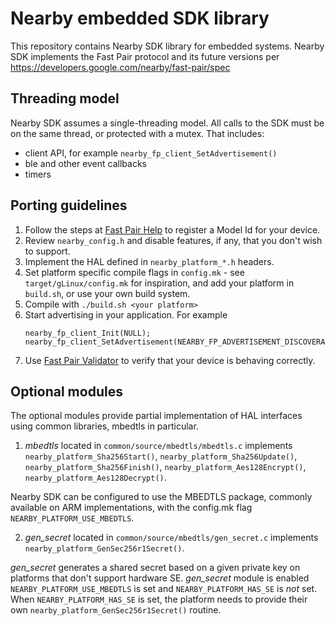 # Nearby embedded SDK library

This repository contains Nearby SDK library for embedded systems. Nearby SDK
implements the Fast Pair protocol and its future versions per
https://developers.google.com/nearby/fast-pair/spec


## Threading model

Nearby SDK assumes a single-threading model. All calls to the SDK must be on the same thread, or protected with a mutex. That includes:
- client API, for example `nearby_fp_client_SetAdvertisement()`
- ble and other event callbacks
- timers

## Porting guidelines

1. Follow the steps at [Fast Pair Help](https://developers.google.com/nearby/fast-pair/help) to
   register a Model Id for your device.
1. Review `nearby_config.h` and disable features, if any, that you don't
   wish to support.
1. Implement the HAL defined in `nearby_platform_*.h` headers.
1. Set platform specific compile flags in `config.mk` - see 
   `target/gLinux/config.mk` for inspiration, and add your platform in
   `build.sh`, or use your own build system.
1. Compile with `./build.sh <your platform>`
1. Start advertising in your application. For example
    ```
    nearby_fp_client_Init(NULL);
    nearby_fp_client_SetAdvertisement(NEARBY_FP_ADVERTISEMENT_DISCOVERABLE);
    ```
1. Use [Fast Pair Validator](https://play.google.com/store/apps/details?id=com.google.location.nearby.apps.fastpair.validator) to verify that your device is behaving correctly.

## Optional modules
The optional modules provide partial implementation of HAL interfaces using common libraries, mbedtls in particular.

1. *mbedtls* located in `common/source/mbedtls/mbedtls.c` implements `nearby_platform_Sha256Start()`, `nearby_platform_Sha256Update()`, `nearby_platform_Sha256Finish()`, `nearby_platform_Aes128Encrypt()`, `nearby_platform_Aes128Decrypt()`.

Nearby SDK can be configured to use the MBEDTLS package, commonly available on ARM
implementations, with the config.mk flag `NEARBY_PLATFORM_USE_MBEDTLS`.

2. *gen_secret* located in `common/source/mbedtls/gen_secret.c` implements `nearby_platform_GenSec256r1Secret()`.

*gen_secret* generates a shared secret based on a given private key on platforms that don't support hardware SE. *gen_secret* module is enabled `NEARBY_PLATFORM_USE_MBEDTLS` is set and `NEARBY_PLATFORM_HAS_SE` is *not* set. When `NEARBY_PLATFORM_HAS_SE` is set, the platform needs to provide their own `nearby_platform_GenSec256r1Secret()` routine.
